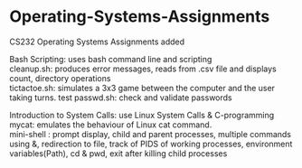 # Operating-Systems-Assignments
CS232 Operating Systems Assignments added

Bash Scripting: uses bash command line and scripting \
cleanup.sh: produces error messages, reads from .csv file and displays count, directory operations \
tictactoe.sh: simulates a 3x3 game between the computer and the user taking turns.
test passwd.sh: check and validate passwords

Introduction to System Calls: use Linux System Calls & C-programming \
mycat: emulates the behaviour of Linux cat command. \
mini-shell : prompt display, child and parent processes, multiple commands using &, redirection to file, track of PIDS of working processes, environment variables(Path), cd & pwd, exit after killing child processes
